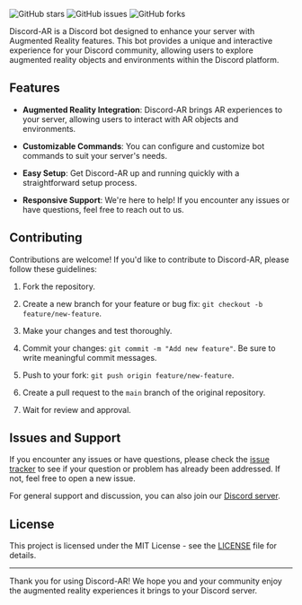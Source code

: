 ![GitHub stars](https://img.shields.io/github/stars/AhmedMohammedMostafa/Discord-AR?style=flat-square)
![GitHub issues](https://img.shields.io/github/issues/AhmedMohammedMostafa/Discord-AR?style=flat-square)
![GitHub forks](https://img.shields.io/github/forks/AhmedMohammedMostafa/Discord-AR?style=flat-square)

Discord-AR is a Discord bot designed to enhance your server with Augmented Reality features. This bot provides a unique and interactive experience for your Discord community, allowing users to explore augmented reality objects and environments within the Discord platform.

## Features

- **Augmented Reality Integration**: Discord-AR brings AR experiences to your server, allowing users to interact with AR objects and environments.

- **Customizable Commands**: You can configure and customize bot commands to suit your server's needs.

- **Easy Setup**: Get Discord-AR up and running quickly with a straightforward setup process.

- **Responsive Support**: We're here to help! If you encounter any issues or have questions, feel free to reach out to us.


## Contributing

Contributions are welcome! If you'd like to contribute to Discord-AR, please follow these guidelines:

1. Fork the repository.

2. Create a new branch for your feature or bug fix: `git checkout -b feature/new-feature`.

3. Make your changes and test thoroughly.

4. Commit your changes: `git commit -m "Add new feature"`. Be sure to write meaningful commit messages.

5. Push to your fork: `git push origin feature/new-feature`.

6. Create a pull request to the `main` branch of the original repository.

7. Wait for review and approval.

## Issues and Support

If you encounter any issues or have questions, please check the [issue tracker](https://github.com/AhmedMohammedMostafa/Discord-AR/issues) to see if your question or problem has already been addressed. If not, feel free to open a new issue.

For general support and discussion, you can also join our [Discord server](https://discord.gg/your-discord-server-link).

## License

This project is licensed under the MIT License - see the [LICENSE](LICENSE) file for details.

---

Thank you for using Discord-AR! We hope you and your community enjoy the augmented reality experiences it brings to your Discord server.
